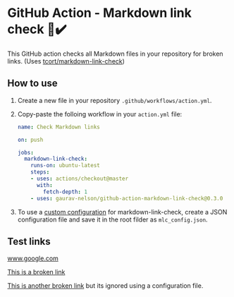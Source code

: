 # GitHub Action - Markdown link check 🔗✔️
This GitHub action checks all Markdown files in your repository for broken links. (Uses [tcort/markdown-link-check](https://github.com/tcort/markdown-link-check))

## How to use
1. Create a new file in your repository `.github/workflows/action.yml`.
1. Copy-paste the folloing workflow in your `action.yml` file:

   ```yml
   name: Check Markdown links
   
   on: push
   
   jobs:
     markdown-link-check:
       runs-on: ubuntu-latest
       steps:
       - uses: actions/checkout@master
         with:
           fetch-depth: 1
       - uses: gaurav-nelson/github-action-markdown-link-check@0.3.0
   ```
1. To use a [custom configuration](https://github.com/tcort/markdown-link-check#config-file-format)
   for markdown-link-check, create a JSON configuration file and save it in the
   root filder as `mlc_config.json`.

## Test links

www.google.com

[This is a broken link](www.exampleexample.cox)

[This is another broken link](http://ignored-domain.com) but its ignored using a
configuration file. 
